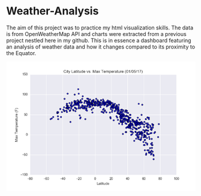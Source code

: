 # Weather-Analysis
The aim of this project was to practice my html visualization skills. The data is from OpenWeatherMap API and charts were extracted from a previous project nestled here in my github. This is in essence a dashboard featuring an analysis of weather data and how it changes compared to its proximity to the Equator.


![alt text](Resources\assets\images\Fig1.png)
